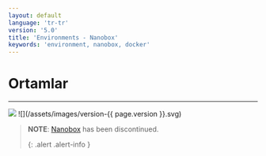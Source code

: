 ```yaml
---
layout: default
language: 'tr-tr'
version: '5.0'
title: 'Environments - Nanobox'
keywords: 'environment, nanobox, docker'
---
```


# Ortamlar
- - -
![](/assets/images/document-status-stable-success.svg) ![](/assets/images/version-{{ page.version }}.svg)

> **NOTE**: [Nanobox][nanobox] has been discontinued. 
> 
> {: .alert .alert-info }

[nanobox]: https://nanobox.io
